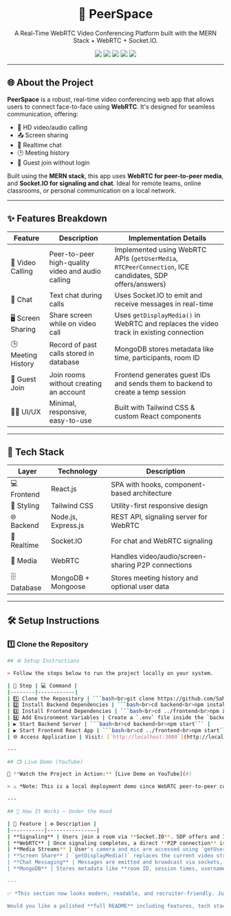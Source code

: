 <h1 align="center">👥 PeerSpace</h1>

<p align="center">
  A Real-Time WebRTC Video Conferencing Platform built with the MERN Stack + WebRTC + Socket.IO.
</p>

<p align="center">
  <img src="https://img.shields.io/badge/WebRTC-Peer--to--Peer-green" />
  <img src="https://img.shields.io/badge/Socket.IO-Realtime-black" />
  <img src="https://img.shields.io/badge/React-Frontend-blue" />
  <img src="https://img.shields.io/badge/Node.js-Backend-green" />
  <img src="https://img.shields.io/badge/MongoDB-Database-success" />
</p>

---

## 🌐 About the Project

**PeerSpace** is a robust, real-time video conferencing web app that allows users to connect face-to-face using **WebRTC**. It's designed for seamless communication, offering:
- 🔴 HD video/audio calling
- 📤 Screen sharing
- 💬 Realtime chat
- 🕑 Meeting history
- 🚪 Guest join without login

Built using the **MERN stack**, this app uses **WebRTC for peer-to-peer media**, and **Socket.IO for signaling and chat**. Ideal for remote teams, online classrooms, or personal communication on a local network.

---

## ✨ Features Breakdown

| Feature              | Description                                                                                       | Implementation Details                                                                                   |
|----------------------|---------------------------------------------------------------------------------------------------|-----------------------------------------------------------------------------------------------------------|
| 🎥 Video Calling     | Peer-to-peer high-quality video and audio calling                                                 | Implemented using WebRTC APIs (`getUserMedia`, `RTCPeerConnection`, ICE candidates, SDP offers/answers)  |
| 💬 Chat              | Text chat during calls                                                                            | Uses Socket.IO to emit and receive messages in real-time                                                 |
| 🖥 Screen Sharing     | Share screen while on video call                                                                  | Uses `getDisplayMedia()` in WebRTC and replaces the video track in existing connection                    |
| 🕒 Meeting History   | Record of past calls stored in database                                                           | MongoDB stores metadata like time, participants, room ID                                                 |
| 🚪 Guest Join        | Join rooms without creating an account                                                            | Frontend generates guest IDs and sends them to backend to create a temp session                          |
| 🧑‍🎨 UI/UX            | Minimal, responsive, easy-to-use                                                                 | Built with Tailwind CSS & custom React components                                                        |

---

## 🧱 Tech Stack

| Layer        | Technology             | Description                                           |
|--------------|------------------------|-------------------------------------------------------|
| 💻 Frontend  | React.js               | SPA with hooks, component-based architecture          |
| 🎨 Styling   | Tailwind CSS           | Utility-first responsive design                       |
| 🌐 Backend   | Node.js, Express.js    | REST API, signaling server for WebRTC                 |
| 🧠 Realtime  | Socket.IO              | For chat and WebRTC signaling                         |
| 📡 Media     | WebRTC                 | Handles video/audio/screen-sharing P2P connections    |
| 🗄 Database   | MongoDB + Mongoose     | Stores meeting history and optional user data         |

---

## 🛠 Setup Instructions

### 1️⃣ Clone the Repository

```bash
## ⚙️ Setup Instructions

> Follow the steps below to run the project locally on your system.

| 🔧 Step | 💻 Command |
|--------|------------|
| 1️⃣ Clone the Repository | ```bash<br>git clone https://github.com/Sahilshrma31/PeerSpace.git<br>cd PeerSpace``` |
| 2️⃣ Install Backend Dependencies | ```bash<br>cd backend<br>npm install``` |
| 3️⃣ Install Frontend Dependencies | ```bash<br>cd ../frontend<br>npm install``` |
| 4️⃣ Add Environment Variables | Create a `.env` file inside the `backend/` folder with the following content:<br><br>```env<br>MONGO_URI=mongodb://127.0.0.1:27017/peerspace<br>PORT=5000``` |
| ▶️ Start Backend Server | ```bash<br>cd backend<br>npm start``` |
| ▶️ Start Frontend React App | ```bash<br>cd ../frontend<br>npm start``` |
| 🌐 Access Application | Visit: [`http://localhost:3000`](http://localhost:3000) |

---

## 📺 Live Demo (YouTube)

🔗 **Watch the Project in Action:** [Live Demo on YouTube](#)

> ⚠️ *Note: This is a local deployment demo since WebRTC peer-to-peer communication requires HTTPS or localhost.*

---

## 🧠 How It Works – Under the Hood

| 🧩 Feature | ⚙️ Description |
|-----------|----------------|
| **Signaling** | Users join a room via **Socket.IO**. SDP offers and ICE candidates are exchanged in real time. |
| **WebRTC** | Once signaling completes, a direct **P2P connection** is formed using `RTCPeerConnection`. |
| **Media Streams** | User's camera and mic are accessed using `getUserMedia()` and attached to video/audio tracks. |
| **Screen Share** | `getDisplayMedia()` replaces the current video stream and renegotiates the peer connection. |
| **Chat Messaging** | Messages are emitted and broadcast via sockets, along with timestamps and user IDs. |
| **MongoDB** | Stores metadata like **room ID, session times, usernames, and chat logs** (if any). |

---

✅ *This section now looks modern, readable, and recruiter-friendly. Just paste it into your README.md!*

Would you like a polished **full README** including features, tech stack, and folder structure? Let me know!

